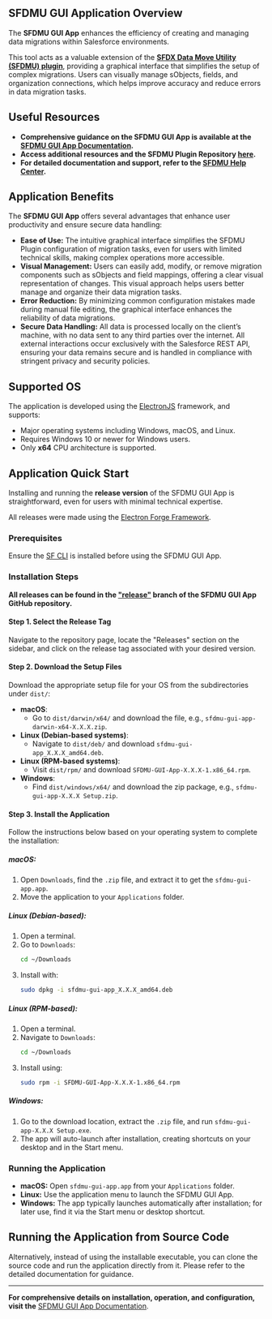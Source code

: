 ## SFDMU GUI Application Overview

The **SFDMU GUI App** enhances the efficiency of creating and managing data migrations within Salesforce environments. 

This tool acts as a valuable extension of the [**SFDX Data Move Utility (SFDMU) plugin**](https://github.com/forcedotcom/SFDX-Data-Move-Utility), providing a graphical interface that simplifies the setup of complex migrations. Users can visually manage sObjects, fields, and organization connections, which helps improve accuracy and reduce errors in data migration tasks.

## Useful Resources

- **Comprehensive guidance on the SFDMU GUI App is available at the [SFDMU GUI App Documentation](https://help.sfdmu.com/sfdmu-gui-app).**
- **Access additional resources and the SFDMU Plugin Repository [here](https://github.com/forcedotcom/SFDX-Data-Move-Utility).**
- **For detailed documentation and support, refer to the [SFDMU Help Center](https://help.sfdmu.com/).**

## Application Benefits

The **SFDMU GUI App** offers several advantages that enhance user productivity and ensure secure data handling:

- **Ease of Use:** The intuitive graphical interface simplifies the SFDMU Plugin configuration of migration tasks, even for users with limited technical skills, making complex operations more accessible.
- **Visual Management:** Users can easily add, modify, or remove migration components such as sObjects and field mappings, offering a clear visual representation of changes. This visual approach helps users better manage and organize their data migration tasks.
- **Error Reduction:** By minimizing common configuration mistakes made during manual file editing, the graphical interface enhances the reliability of data migrations.
- **Secure Data Handling:** All data is processed locally on the client’s machine, with no data sent to any third parties over the internet. All external interactions occur exclusively with the Salesforce REST API, ensuring your data remains secure and is handled in compliance with stringent privacy and security policies.

## Supported OS

The application is developed using the [ElectronJS](https://www.electronjs.org/) framework, and supports:

- Major operating systems including Windows, macOS, and Linux.
- Requires Windows 10 or newer for Windows users.
- Only **x64** CPU architecture is supported.

## Application Quick Start

Installing and running the **release version** of the SFDMU GUI App is straightforward, even for users with minimal technical expertise.

All releases were made using the [Electron Forge Framework](https://www.electronforge.io/).

### Prerequisites

Ensure the [SF CLI](https://developer.salesforce.com/docs/atlas.en-us.sfdx_setup.meta/sfdx_setup/sfdx_setup_install_cli.htm) is installed before using the SFDMU GUI App.

### Installation Steps

**All releases can be found in the ["release"](https://github.com/forcedotcom/SFDX-Data-Move-Utility-Desktop-App/tree/release?tab=readme-ov-file) branch of the SFDMU GUI App GitHub repository.**

#### Step 1. Select the Release Tag

Navigate to the repository page, locate the "Releases" section on the sidebar, and click on the release tag associated with your desired version.

#### Step 2. Download the Setup Files

Download the appropriate setup file for your OS from the subdirectories under `dist/`:

- **macOS**:
  - Go to `dist/darwin/x64/` and download the file, e.g., `sfdmu-gui-app-darwin-x64-X.X.X.zip`.
- **Linux (Debian-based systems)**:
  - Navigate to `dist/deb/` and download `sfdmu-gui-app_X.X.X_amd64.deb`.
- **Linux (RPM-based systems)**:
  - Visit `dist/rpm/` and download `SFDMU-GUI-App-X.X.X-1.x86_64.rpm`.
- **Windows**:
  - Find `dist/windows/x64/` and download the zip package, e.g., `sfdmu-gui-app-X.X.X Setup.zip`.

#### Step 3. Install the Application

Follow the instructions below based on your operating system to complete the installation:

##### macOS:
1. Open `Downloads`, find the `.zip` file, and extract it to get the `sfdmu-gui-app.app`.
2. Move the application to your `Applications` folder.

##### Linux (Debian-based):
1. Open a terminal.
2. Go to `Downloads`:
   ```bash
   cd ~/Downloads
   ```
3. Install with:
   ```bash
   sudo dpkg -i sfdmu-gui-app_X.X.X_amd64.deb
   ```

##### Linux (RPM-based):
1. Open a terminal.
2. Navigate to `Downloads`:
   ```bash
   cd ~/Downloads
   ```
3. Install using:
   ```bash
   sudo rpm -i SFDMU-GUI-App-X.X.X-1.x86_64.rpm
   ```

##### Windows:
1. Go to the download location, extract the `.zip` file, and run `sfdmu-gui-app-X.X.X Setup.exe`.
2. The app will auto-launch after installation, creating shortcuts on your desktop and in the Start menu.

### Running the Application

- **macOS:** Open `sfdmu-gui-app.app` from your `Applications` folder.
- **Linux:** Use the application menu to launch the SFDMU GUI App.
- **Windows:** The app typically launches automatically after installation; for later use, find it via the Start menu or desktop shortcut.

## Running the Application from Source Code

Alternatively, instead of using the installable executable, you can clone the source code and run the application directly from it. Please refer to the detailed documentation for guidance.

---

**For comprehensive details on installation, operation, and configuration, visit the** [SFDMU GUI App Documentation](https://help.sfdmu.com/sfdmu-gui-app).
